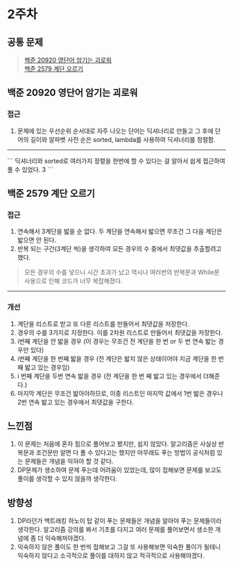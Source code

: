 # 2주차
## 공통 문제
> [백준 20920 영단어 암기는 괴로워](https://www.acmicpc.net/problem/20920)<br>
[백준 2579 계단 오르기](https://www.acmicpc.net/problem/2579)

## **백준 20920 영단어 암기는 괴로워**

### 접근
1. 문제에 있는 우선순위 순서대로 자주 나오는 단어는 딕셔너리로 만들고 그 후에 단어의 길이와 알파벳 사전 순은 sorted, lambda를 사용하여 딕셔너리를 정렬함.
<hr>
```
딕셔너리와 sorted로 여러가지 정렬을 한번에 할 수 있다는 걸 알아서 쉽게 접근하여 풀 수 있었다.
3
```
<br>

## **백준 2579 계단 오르기**

### 접근
1. 연속해서 3계단을 밟을 순 없다. 두 계단을 연속해서 밟으면 무조건 그 다음 계단은 밟으면 안 된다.
2. 반복 되는 구간(3계단 씩)을 생각하여 모든 경우의 수 중에서 최댓값을 추출할려고 했다.
> 모든 경우의 수를 넣으니 시간 초과가 났고 역시나 여러번의 반복문과 While문 사용으로 인해 코드가 너무 복잡해졌다.

<hr>

### 개선
1. 계단을 리스트로 받고 또 다른 리스트를 만들어서 최댓값을 저장한다.
2. 경우의 수를 3가지로 지정한다. 이를 2차원 리스트로 만들어서 최댓값을 저장한다.
  1. i번째 계단을 안 밟을 경우 (이 경우는 무조건 전 계단을 한 번 or 두 번 연속 밟는 경우만 있다)
  2. i번째 계단을 한 번째 밟을 경우 (전 계단은 밟지 않은 상태이어야 지금 계단을 한 번째 밟고 있는 경우임)
  3. i 번째 계단을 두번 연속 밟을 경우 (전 계단을 한 번 째 밟고 있는 경우에서 더해준다.)
3. 마지막 계단은 무조건 밟아야하므로, 이중 리스트인 마지막 값에서 1번 밟은 경우나 2번 연속 밟고 있는 경우에서 최댓값을 구한다.

## 느낀점
1. 이 문제는 처음에 혼자 힘으로 풀어보고 봤지만, 쉽지 않았다. 알고리즘은 사실상 반복문과 조건문만 알면 다 풀 수 있다고는 했지만 아무래도 푸는 방법이 공식처럼 있는 문제들은 개념을 익혀야 할 것 같다.
2. DP문제가 생소하여 문제 푸는데 어려움이 있었는데, 많이 접해보면 문제를 보고도 풀이를 생각할 수 있지 않을까 생각한다.


## 방향성
1. DP라던가 백트래킹 하노이 탑 같이 푸는 문제들은 개념을 알아야 푸는 문제들이라 생각한다. 알고리즘 강의를 봐서 기초를 다지고 여러 문제를 풀어보면서 생소한 개념에 좀 더 익숙해져야겠다.
2. 익숙하지 않은 풀이도 한 번씩 접해보고 그걸 또 사용해보면 익숙한 풀이가 될테니 익숙하지 않다고 소극적으로 풀이를 대하지 않고 적극적으로 사용해야겠다.




